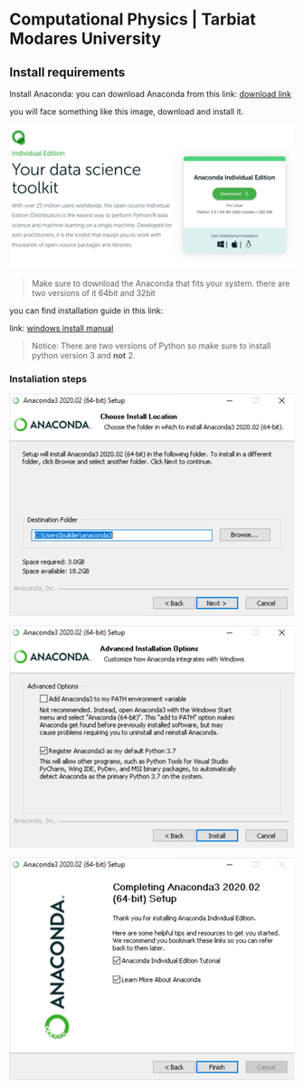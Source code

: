 # Computational Physics | Tarbiat Modares University

## Install requirements

Install Anaconda: you can download Anaconda from this link: [download link](https://www.anaconda.com/products/individual)

you will face something like this image, download and install it.

![anaconda image](/images/anaconda_1.png)

> Make sure to download the Anaconda that fits your system. there are two versions of it 64bit and 32bit


you can find installation guide in this link:

link: [windows install manual](https://docs.anaconda.com/anaconda/install/windows/) 

> Notice: There are two versions of Python so make sure to install python version 3 and **not** 2.

### Instaliation steps


![anaconda image3](/images/win-install-destination.png)

![anaconda image2](/images/win-install-options.png)

![anaconda image1](/images/win-install-complete.png)
